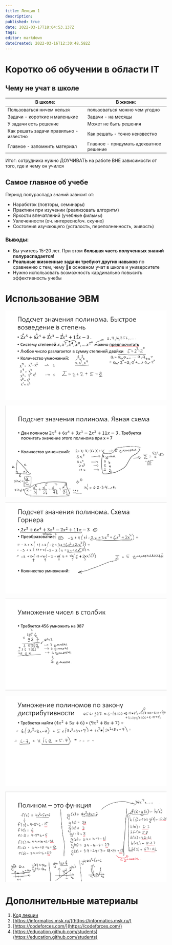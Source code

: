 ```yaml
---
title: Лекция 1
description: 
published: true
date: 2022-03-17T18:04:53.137Z
tags: 
editor: markdown
dateCreated: 2022-03-16T12:30:48.582Z
---
```


# Коротко об обучении в области IT
## Чему не учат в школе

| В школе: | В жизни: |
|--|--|
| Пользоваться ничем нельзя | пользоваться можно чем угодно |
| Задачи - короткие и маленькие | Задачи - на месяцы |
| У задачи есть решение | Может не быть решения |
| Как решать задачи правильно - известно | Как решать - точно неизвестно |
| Главное - запомнить материал | Главное - придумать адекватное решение |

Итог: сотрудника нужно ДОУЧИВАТЬ на работе ВНЕ зависимости от того, где и чему он учился

## Самое главное об учебе

Период полураспада знаний зависит от:
 - Наработок (повторы, семинары)
 - Практики при изучении (реализовать алгоритм)
 - Яркости впечатлений (учебные фильмы) 
 - Увлеченности (оч. интересно/оч. скучно)
 - Состояния изучающего (усталость, переполненность, живость)
 
### Выводы:
 - Вы учитесь 15-20 лет. При этом **большая часть полученных знаний полураспадается!**
 - **Реальные жизненные задачи требуют других навыков** по сравнению с тем, чему в основном учат в школе и университете
 - Нужно использовать возможность кардинально повысить эффективность учебы
 
# Использование ЭВМ
![screenshot_2022-03-16_152659.png](/ull-lyceum/screenshot_2022-03-16_152659.png)

![screenshot_2022-03-16_152645.png](/ull-lyceum/screenshot_2022-03-16_152645.png)

![screenshot_2022-03-16_152709.png](/ull-lyceum/screenshot_2022-03-16_152709.png)

![screenshot_2022-03-16_152722.png](/ull-lyceum/screenshot_2022-03-16_152722.png)

![screenshot_2022-03-16_152734.png](/ull-lyceum/screenshot_2022-03-16_152734.png)

![screenshot_2022-03-16_152750.png](/ull-lyceum/screenshot_2022-03-16_152750.png)

# Дополнительные материалы
1) [Код лекции](https://colab.research.google.com/drive/11i2Y1dmangIkJ0dI7fqScuDsgNTRqPSa?usp=sharing)
1) [https://informatics.msk.ru/](https://informatics.msk.ru/)
1) [https://codeforces.com/](https://codeforces.com/)
1) [https://education.github.com/students](https://education.github.com/students)


